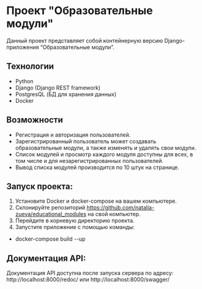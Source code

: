 # Проект "Образовательные модули"

Данный проект представляет собой контейнерную версию Django-приложения “Образовательные модули”.

## Технологии

- Python
- Django (Django REST framework)
- PostgresQL (БД для хранения данных)
- Docker

## Возможности

- Регистрация и авторизация пользователей.
- Зарегистрированный пользователь может создавать образовательные модули, а также изменять и удалять свои модули.
- Список модулей и просмотр каждого модуля доступны для всех, в том числе и для незарегистрированных пользователей.
- Вывод списка модулей производится по 10 штук на странице.


## Запуск проекта:

1. Установите Docker и docker-compose на вашем компьютере.
2. Склонируйте репозиторий https://github.com/natalia-zueva/educational_modules на свой компьютер.
3. Перейдите в корневую директорию проекта.
4. Запустите приложение с помощью команды:
* docker-compose build --up

## Документация API:

Документация API доступна после запуска сервера по адресу: http://localhost:8000/redoc/ или http://localhost:8000/swagger/